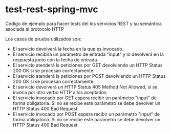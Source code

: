 # test-rest-spring-mvc
Código de ejemplo para hacer tests del los servicios REST y su semántica asociada al protocolo HTTP

Los casos de prueba utilizados son:

- El servicio devolverá la fecha en la que es invocado.
- El servicio recibirá un parámetro de entrada "input" y lo devolverá en la respuesta junto con la fecha de entrada.
- El servicio atenderá ls peticiones por GET devolviendo un HTTP Status 200 OK si se procesan correctamente.
- El servicio atenderá ls peticiones por POST devolviendo un HTTP Status 200 OK si se procesan correctamente.
- El servicio devolverá un HTTP Status 405 Method Not Allowed, si se invoca por otro verbo HTTP a los aceptados.
- El servicio invocado por GET espera recibir un parámetro "input" de forma obligatoria. Si no se recibe este parámetro se debe devolver un HTTP Status 400 Bad Request.
- El servicio invocado por POST espera recibir un parámetro "input" de forma obligatoria. Si no se recibe este parámetro se debe devolver un HTTP Status 400 Bad Request.